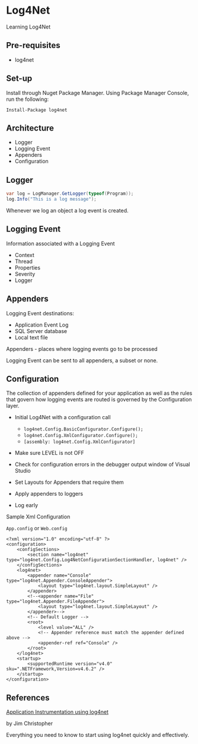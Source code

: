 # Log4Net

Learning Log4Net

## Pre-requisites

- log4net

## Set-up

Install through Nuget Package Manager. Using Package Manager Console, run the following:

```
Install-Package log4net
```

## Architecture

- Logger
- Logging Event
- Appenders
- Configuration

## Logger

```csharp
var log = LogManager.GetLogger(typeof(Program));
log.Info("This is a log message");
```

Whenever we log an object a log event is created.  

## Logging Event

Information associated with a Logging Event

- Context
- Thread
- Properties
- Severity
- Logger

## Appenders

Logging Event destinations:

- Application Event Log
- SQL Server database
- Local text file

Appenders - places where logging events go to be processed

Logging Event can be sent to all appenders, a subset or none.

## Configuration

The collection of appenders defined for your application as well as the rules that govern how logging events are routed is governed by the Configuration layer.

- Initial Log4Net with a configuration call

  - `log4net.Config.BasicConfigurator.Configure();`
  - `log4net.Config.XmlConfigurator.Configure();` 
  - `[assembly: log4net.Config.XmlConfigurator]`

- Make sure LEVEL is not OFF
- Check for configuration errors in the debugger output window of Visual Studio
- Set Layouts for Appenders that require them
- Apply appenders to loggers
- Log early

Sample Xml Configuration

`App.config` or `Web.config`

```
<?xml version="1.0" encoding="utf-8" ?>
<configuration>
	<configSections>
		<section name="log4net" type="log4net.Config.Log4NetConfigurationSectionHandler, log4net" />
	</configSections>   
	<log4net>
		<appender name="Console" type="log4net.Appender.ConsoleAppender">
			<layout type="log4net.layout.SimpleLayout" />
		</appender>
		<!--<appender name="File" type="log4net.Appender.FileAppender">
			<layout type="log4net.layout.SimpleLayout" />
		</appender>-->
		<!-- Default Logger -->
		<root>
			<level value="ALL" />
			<!-- Appender reference must match the appender defined above -->
			<appender-ref ref="Console" />
		</root>
	</log4net>
    <startup> 
        <supportedRuntime version="v4.0" sku=".NETFramework,Version=v4.6.2" />
    </startup>
</configuration>
```

## References

[Application Instrumentation using log4net](https://app.pluralsight.com/library/courses/application-instrumentation-log4net/table-of-contents)

by Jim Christopher

Everything you need to know to start using log4net quickly and effectively.



